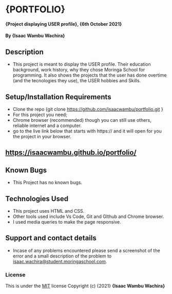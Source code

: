 # {PORTFOLIO}
#### {Project displaying USER profile}, {6th October 2021}
#### By **{Isaac Wambu Wachira}**
## Description
* This project is meant to display the USER profile. Their education background, work history, why they chose Moringa School for programming. It also shows the projects that the user has done overtime (and the tecnologies they use), the USER hobbies and Skills.
## Setup/Installation Requirements
* Clone the repo {git clone https://github.com/isaacwambu/portfolio.git }
* For this project you need;
* Chrome browser  (recommended) though you can still use others, reliable internet and a computer. 
* go to the live link below that starts with https:// and it will open for you the project in your browser.
## https://isaacwambu.github.io/portfolio/
## Known Bugs
* This Project has no known bugs.
## Technologies Used
* This project uses HTML and CSS.
* Other tools used include Vs Code, Git and GIthub and Chrome browser.
* I used media queries to make the page responsive.
## Support and contact details
* Incase of any problems encountered please send a screenshot of the error and a small description of the problem to isaac.wachira@student.moringaschool.com.
### License
This is under the [MIT](LICENSE) license
Copyright (c) {2021} **{Isaac Wambu Wachira}**
